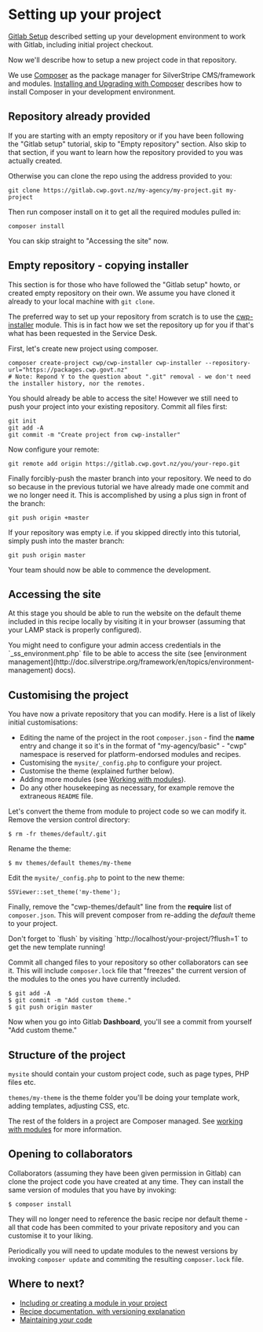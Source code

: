 <!--
title: Setting up your project
pagenumber: 3
-->

# Setting up your project

[Gitlab Setup](../development-tutorials/gitlab-setup) described setting up your development environment to work with
Gitlab, including initial project checkout.

Now we'll describe how to setup a new project code in that repository.

We use [Composer](http://getcomposer.org) as the package manager for SilverStripe CMS/framework and modules.
[Installing and Upgrading with Composer](http://doc.silverstripe.org/framework/en/installation/composer) describes
how to install Composer in your development environment.

## Repository already provided

If you are starting with an empty repository or if you have been following the "Gitlab setup" tutorial, skip to "Empty
repository" section. Also skip to that section, if you want to learn how the repository provided to you was actually
created.


Otherwise you can clone the repo using the address provided to you:

	git clone https://gitlab.cwp.govt.nz/my-agency/my-project.git my-project

Then run composer install on it to get all the required modules pulled in:

	composer install

You can skip straight to "Accessing the site" now.

## Empty repository - copying installer

This section is for those who have followed the "Gitlab setup" howto, or created empty repository on their own. We
assume you have cloned it already to your local machine with `git clone`.

The preferred way to set up your repository from scratch is to use the
[cwp-installer](https://gitlab.cwp.govt.nz/cwp/cwp-installer/) module. This is in fact how we set the repository up for
you if that's what has been requested in the Service Desk.

First, let's create new project using composer.

	composer create-project cwp/cwp-installer cwp-installer --repository-url="https://packages.cwp.govt.nz"
	# Note: Repond Y to the question about ".git" removal - we don't need the installer history, nor the remotes.

You should already be able to access the site! However we still need to push your project into your existing repository.
Commit all files first:

	git init
	git add -A
	git commit -m "Create project from cwp-installer"

Now configure your remote:

	git remote add origin https://gitlab.cwp.govt.nz/you/your-repo.git

Finally forcibly-push the master branch into your repository. We need to do so because in the previous tutorial we have
already made one commit and we no longer need it. This is accomplished by using a plus sign in front of the branch:

	git push origin +master

If your repository was empty i.e. if you skipped directly into this tutorial, simply push into the master branch:

	git push origin master

Your team should now be able to commence the development.

## Accessing the site

At this stage you should be able to run the website on the default theme included in this recipe locally by visiting it
in your browser (assuming that your LAMP stack is properly configured).

<div class="hint" markdown='1'>
You might need to configure your admin access credentials in the `_ss_environment.php` file to be able to access the
site (see [environment management](http://doc.silverstripe.org/framework/en/topics/environment-management) docs).
</div>

## Customising the project

You have now a private repository that you can modify. Here is a list of likely initial customisations:

 * Editing the name of the project in the root `composer.json` - find the **name** entry and change it so it's in the
format of "my-agency/basic" - "cwp" namespace is reserved for platform-endorsed modules and recipes.
 * Customising the `mysite/_config.php` to configure your project.
 * Customise the theme (explained further below).
 * Adding more modules (see [Working with modules](../development-tutorials/working-with-modules)).
 * Do any other housekeeping as necessary, for example remove the extraneous `README` file.

Let's convert the theme from module to project code so we can modify it. Remove the version control directory:

	$ rm -fr themes/default/.git

Rename the theme:

	$ mv themes/default themes/my-theme

Edit the `mysite/_config.php` to point to the new theme:

	SSViewer::set_theme('my-theme');

Finally, remove the "cwp-themes/default" line from the **require** list of `composer.json`. This will prevent composer
from re-adding the *default* theme to your project.

<div class="notice" markdown='1'>
Don't forget to `flush` by visiting `http://localhost/your-project/?flush=1` to get the new template running!
</div>

Commit all changed files to your repository so other collaborators can see it. This will include `composer.lock` file
that "freezes" the current version of the modules to the ones you have currently included.

	$ git add -A
	$ git commit -m "Add custom theme."
	$ git push origin master

Now when you go into Gitlab **Dashboard**, you'll see a commit from yourself "Add custom theme."

## Structure of the project

`mysite` should contain your custom project code, such as page types, PHP files etc.

`themes/my-theme` is the theme folder you'll be doing your template work, adding templates, adjusting CSS, etc.

The rest of the folders in a project are Composer managed. See [working with modules](../development-tutorials/working-with-modules)
for more information.

## Opening to collaborators

Collaborators (assuming they have been given permission in Gitlab) can clone the project code you have created at any
time. They can install the same version of modules that you have by invoking:

	$ composer install

They will no longer need to reference the basic recipe nor default theme - all that code has been commited to your
private repository and you can customise it to your liking.

Periodically you will need to update modules to the newest versions by invoking `composer update` and commiting
the resulting `composer.lock` file.

## Where to next?

* [Including or creating a module in your project](../development-tutorials/working-with-modules)
* [Recipe documentation, with versioning explanation](../recipes)
* [Maintaining your code](../maintaining-your-code)
